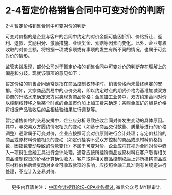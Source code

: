 ﻿2-4暂定价格销售合同中可变对价的判断
===================

  

2-4 暂定价格销售合同中可变对价的判断

可变对价指的是企业与客户的合同中约定的对价金额可能因折扣、价格折让、返利、退款、奖励积分、激励措施、业绩奖金、索赔等因素而变化。此外，企业有权收取的对价金额，将根据一项或多项或有事项的发生有所不同的情况，也属于可变对价的情形。

监管实践发现，部分公司对于暂定价格的销售合同中可变对价的判断存在理解上的偏差和分歧。现就该事项的意见如下：

暂定价格的销售合同通常是指在商品控制权转移时，销售价格尚未最终确定的安排。例如，大宗商品贸易中的点价交易，即以约定时点的期货价格为基准加减双方协商的升贴水来确定双方买卖现货商品价格；金属加工业务中，双方约定合同对价以控制权转移之后某个时点的金属市价加上加工费来确定；某些金属矿的贸易价格将根据产品验收后的品相检验结果进行调整等。

暂定销售价格的交易安排中，企业应分析导致应收合同对价发生变动的具体原因。其中，与交易双方履约情况相关的变动（如基于商品交付数量、质量等进行的价格调整）通常属于可变对价，企业应按照可变对价原则进行会计处理；与定价挂钩的商品或原材料价值相关的变动（如定价挂钩不受双方控制的商品或原材料价格指数，因指数变动导致的价款变化）不属于可变对价，企业应将其视为合同对价中嵌入一项衍生金融工具进行会计处理，通常应按所挂钩商品或原材料在客户取得相关商品控制权日的价格计算确认收入，客户取得相关商品控制权后上述所挂钩商品或原材料价格后续变动对企业可收取款项的影响，应按照金融工具准则有关规定进行处理，不应计入交易对价。

* * *

     更多内容请关注： [中国会计视野论坛-CPA业务探讨.](https://bbs.esnai.com/thread-5354530-1-3.html) 微信公众号:MY聊审计.